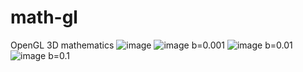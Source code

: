 # math-gl
 OpenGL 3D mathematics
![image](https://github.com/Noddy05/math-gl/assets/111876987/9c4d26f0-3d74-48a9-8190-b70a0d02d054)
![image](https://github.com/Noddy05/math-gl/assets/111876987/5d7b7bfb-9114-4f03-b628-66bb39d516c9) b=0.001
![image](https://github.com/Noddy05/math-gl/assets/111876987/131d04bb-c4fa-43d0-8f64-a5098d5c066c) b=0.01
![image](https://github.com/Noddy05/math-gl/assets/111876987/a99da20e-553f-469c-b6c8-c101b3d50dba) b=0.1
